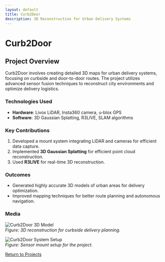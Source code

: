 ```yaml
---
layout: default
title: Curb2Door
description: 3D Reconstruction for Urban Delivery Systems
---
```


# Curb2Door

## **Project Overview**
Curb2Door involves creating detailed 3D maps for urban delivery systems, focusing on curbside and door-to-door routes. The project utilizes advanced sensor fusion techniques to reconstruct city environments and optimize delivery logistics.

### **Technologies Used**
- **Hardware**: Livox LiDAR, Insta360 camera, u-blox GPS
- **Software**: 3D Gaussian Splatting, R3LIVE, SLAM algorithms

### **Key Contributions**
1. Developed a mount system integrating LiDAR and cameras for efficient data capture.
2. Implemented **3D Gaussian Splatting** for efficient point cloud reconstruction.
3. Used **R3LIVE** for real-time 3D reconstruction.

### **Outcomes**
- Generated highly accurate 3D models of urban areas for delivery optimization.
- Improved mapping techniques for better route planning and autonomous navigation.

### **Media**
![Curb2Door 3D Model](curb2door-image1.jpg)  
*Figure: 3D reconstruction for curbside delivery planning.*

![Curb2Door System Setup](curb2door-image2.jpg)  
*Figure: Sensor mount setup for the project.*

[Return to Projects](../../)

